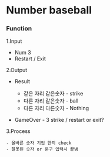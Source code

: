 # Number baseball

### Function


1.Input
- Num 3
- Restart / Exit

2.Output
-  Result
   - 같은 자리 같은숫자 - strike
   - 다른 자리 같은숫자 - ball
   - 다른 자리 다른숫자 - Nothing

- GameOver - 3 strike / restart or exit?

3.Process

    - 올바른 숫자 기입 한지 check
    - 잘못된 숫자 or 문구 입력시 끝냄